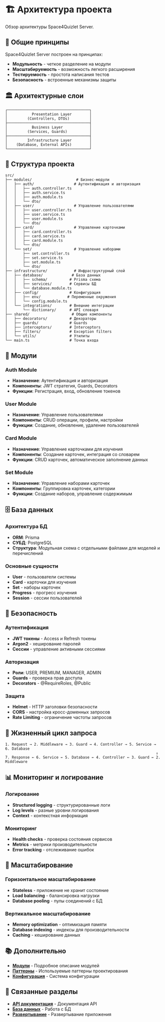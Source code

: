# 🏗️ Архитектура проекта

Обзор архитектуры Space4Quizlet Server.

## 🎯 Общие принципы

Space4Quizlet Server построен на принципах:

- **Модульность** - четкое разделение на модули
- **Масштабируемость** - возможность легкого расширения
- **Тестируемость** - простота написания тестов
- **Безопасность** - встроенные механизмы защиты

## 🏛️ Архитектурные слои

```
┌─────────────────────────────────────┐
│           Presentation Layer        │
│         (Controllers, DTOs)         │
├─────────────────────────────────────┤
│           Business Layer            │
│         (Services, Guards)          │
├─────────────────────────────────────┤
│         Infrastructure Layer        │
│    (Database, External APIs)        │
└─────────────────────────────────────┘
```

## 📁 Структура проекта

```
src/
├── modules/                    # Бизнес-модули
│   ├── auth/                  # Аутентификация и авторизация
│   │   ├── auth.controller.ts
│   │   ├── auth.service.ts
│   │   ├── auth.module.ts
│   │   └── dto/
│   ├── user/                  # Управление пользователями
│   │   ├── user.controller.ts
│   │   ├── user.service.ts
│   │   ├── user.module.ts
│   │   └── dto/
│   ├── card/                  # Управление карточками
│   │   ├── card.controller.ts
│   │   ├── card.service.ts
│   │   ├── card.module.ts
│   │   └── dto/
│   └── set/                   # Управление наборами
│       ├── set.controller.ts
│       ├── set.service.ts
│       ├── set.module.ts
│       └── dto/
├── infrastructure/            # Инфраструктурный слой
│   ├── database/             # База данных
│   │   ├── schema/          # Prisma схема
│   │   ├── services/        # Сервисы БД
│   │   └── database.module.ts
│   ├── config/              # Конфигурация
│   │   ├── env/            # Переменные окружения
│   │   └── config.module.ts
│   └── integrations/        # Внешние интеграции
│       └── dictionary/      # API словаря
├── shared/                   # Общие компоненты
│   ├── decorators/          # Декораторы
│   ├── guards/              # Guards
│   ├── interceptors/        # Interceptors
│   ├── filters/             # Exception filters
│   └── utils/               # Утилиты
└── main.ts                  # Точка входа
```

## 🔧 Модули

### Auth Module

- **Назначение**: Аутентификация и авторизация
- **Компоненты**: JWT стратегия, Guards, Decorators
- **Функции**: Регистрация, вход, обновление токенов

### User Module

- **Назначение**: Управление пользователями
- **Компоненты**: CRUD операции, профили, настройки
- **Функции**: Создание, обновление, удаление пользователей

### Card Module

- **Назначение**: Управление карточками для изучения
- **Компоненты**: Создание карточек, интеграция со словарем
- **Функции**: CRUD карточек, автоматическое заполнение данных

### Set Module

- **Назначение**: Управление наборами карточек
- **Компоненты**: Группировка карточек, категории
- **Функции**: Создание наборов, управление содержимым

## 🗄️ База данных

### Архитектура БД

- **ORM**: Prisma
- **СУБД**: PostgreSQL
- **Структура**: Модульная схема с отдельными файлами для моделей и перечислений

### Основные сущности

- **User** - пользователи системы
- **Card** - карточки для изучения
- **Set** - наборы карточек
- **Progress** - прогресс изучения
- **Session** - сессии пользователей

## 🔐 Безопасность

### Аутентификация

- **JWT токены** - Access и Refresh токены
- **Argon2** - хеширование паролей
- **Сессии** - управление активными сессиями

### Авторизация

- **Роли**: USER, PREMIUM, MANAGER, ADMIN
- **Guards** - проверка прав доступа
- **Decorators** - @RequireRoles, @Public

### Защита

- **Helmet** - HTTP заголовки безопасности
- **CORS** - настройка кросс-доменных запросов
- **Rate Limiting** - ограничение частоты запросов

## 🔄 Жизненный цикл запроса

```
1. Request → 2. Middleware → 3. Guard → 4. Controller → 5. Service → 6. Database
                                                                    ↓
7. Response ← 6. Service ← 5. Database ← 4. Controller ← 3. Guard ← 2. Middleware
```

## 📊 Мониторинг и логирование

### Логирование

- **Structured logging** - структурированные логи
- **Log levels** - разные уровни логирования
- **Context** - контекстная информация

### Мониторинг

- **Health checks** - проверка состояния сервисов
- **Metrics** - метрики производительности
- **Error tracking** - отслеживание ошибок

## 🚀 Масштабирование

### Горизонтальное масштабирование

- **Stateless** - приложение не хранит состояние
- **Load balancing** - балансировка нагрузки
- **Database pooling** - пулы соединений с БД

### Вертикальное масштабирование

- **Memory optimization** - оптимизация памяти
- **Database indexing** - индексы для производительности
- **Caching** - кеширование данных

## 📚 Дополнительно

- **[Модули](modules.md)** - Подробное описание модулей
- **[Паттерны](patterns.md)** - Используемые паттерны проектирования
- **[Конфигурация](configuration.md)** - Система конфигурации

## 🔗 Связанные разделы

- **[API документация](../api/README.md)** - Документация API
- **[База данных](../database/README.md)** - Работа с БД
- **[Развертывание](../deployment/README.md)** - Развертывание приложения
